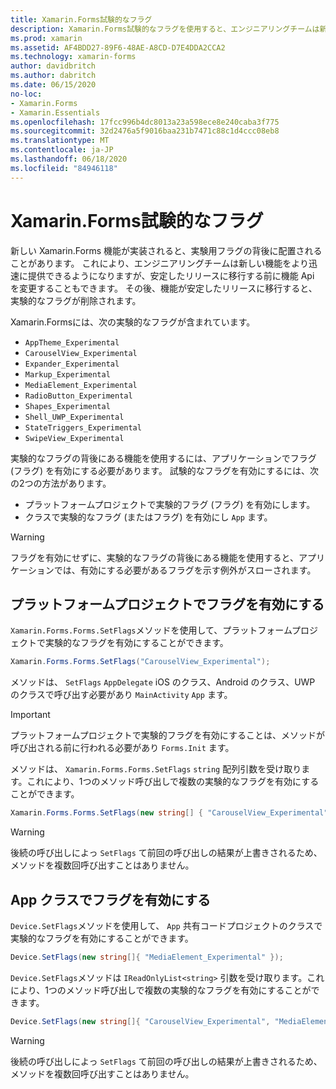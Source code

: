 ```yaml
---
title: Xamarin.Forms試験的なフラグ
description: Xamarin.Forms試験的なフラグを使用すると、エンジニアリングチームは新しい機能をより迅速に出荷できますが、安定したリリースに移行する前に機能 Api を変更することもできます。
ms.prod: xamarin
ms.assetid: AF4BDD27-89F6-48AE-A8CD-D7E4DDA2CCA2
ms.technology: xamarin-forms
author: davidbritch
ms.author: dabritch
ms.date: 06/15/2020
no-loc:
- Xamarin.Forms
- Xamarin.Essentials
ms.openlocfilehash: 17fcc996b4dc8013a23a598ece8e240caba3f775
ms.sourcegitcommit: 32d2476a5f9016baa231b7471c88c1d4ccc08eb8
ms.translationtype: MT
ms.contentlocale: ja-JP
ms.lasthandoff: 06/18/2020
ms.locfileid: "84946118"
---
```

# <a name="xamarinforms-experimental-flags"></a>Xamarin.Forms試験的なフラグ

新しい Xamarin.Forms 機能が実装されると、実験用フラグの背後に配置されることがあります。 これにより、エンジニアリングチームは新しい機能をより迅速に提供できるようになりますが、安定したリリースに移行する前に機能 Api を変更することもできます。 その後、機能が安定したリリースに移行すると、実験的なフラグが削除されます。

Xamarin.Formsには、次の実験的なフラグが含まれています。

- `AppTheme_Experimental`
- `CarouselView_Experimental`
- `Expander_Experimental`
- `Markup_Experimental`
- `MediaElement_Experimental`
- `RadioButton_Experimental`
- `Shapes_Experimental`
- `Shell_UWP_Experimental`
- `StateTriggers_Experimental`
- `SwipeView_Experimental`

実験的なフラグの背後にある機能を使用するには、アプリケーションでフラグ (フラグ) を有効にする必要があります。 試験的なフラグを有効にするには、次の2つの方法があります。

- プラットフォームプロジェクトで実験的フラグ (フラグ) を有効にします。
- クラスで実験的なフラグ (またはフラグ) を有効にし `App` ます。

> [!WARNING]
> フラグを有効にせずに、実験的なフラグの背後にある機能を使用すると、アプリケーションでは、有効にする必要があるフラグを示す例外がスローされます。

## <a name="enable-flags-in-platform-projects"></a>プラットフォームプロジェクトでフラグを有効にする

`Xamarin.Forms.Forms.SetFlags`メソッドを使用して、プラットフォームプロジェクトで実験的なフラグを有効にすることができます。

```csharp
Xamarin.Forms.Forms.SetFlags("CarouselView_Experimental");
```

メソッドは、 `SetFlags` `AppDelegate` iOS のクラス、Android のクラス、UWP のクラスで呼び出す必要があり `MainActivity` `App` ます。

> [!IMPORTANT]
> プラットフォームプロジェクトで実験的フラグを有効にすることは、メソッドが呼び出される前に行われる必要があり `Forms.Init` ます。

メソッドは、 `Xamarin.Forms.Forms.SetFlags` `string` 配列引数を受け取ります。これにより、1つのメソッド呼び出しで複数の実験的なフラグを有効にすることができます。

```csharp
Xamarin.Forms.Forms.SetFlags(new string[] { "CarouselView_Experimental", "MediaElement_Experimental", "SwipeView_Experimental" });
```

> [!WARNING]
> 後続の呼び出しによっ `SetFlags` て前回の呼び出しの結果が上書きされるため、メソッドを複数回呼び出すことはありません。

## <a name="enable-flags-in-your-app-class"></a>App クラスでフラグを有効にする

`Device.SetFlags`メソッドを使用して、 `App` 共有コードプロジェクトのクラスで実験的なフラグを有効にすることができます。

```csharp
Device.SetFlags(new string[]{ "MediaElement_Experimental" });
```

`Device.SetFlags`メソッドは `IReadOnlyList<string>` 引数を受け取ります。これにより、1つのメソッド呼び出しで複数の実験的なフラグを有効にすることができます。

```csharp
Device.SetFlags(new string[]{ "CarouselView_Experimental", "MediaElement_Experimental", "SwipeView_Experimental" });
```

> [!WARNING]
> 後続の呼び出しによっ `SetFlags` て前回の呼び出しの結果が上書きされるため、メソッドを複数回呼び出すことはありません。
